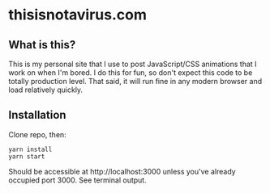 # thisisnotavirus.com

## What is this?

This is my personal site that I use to post JavaScript/CSS animations that I work on when I'm bored. I do this for fun, so don't expect this code to be totally production level. That said, it will run fine in any modern browser and load relatively quickly.

## Installation

Clone repo, then:

```
yarn install
yarn start
```

Should be accessible at http://localhost:3000 unless you've already occupied port 3000. See terminal output.
